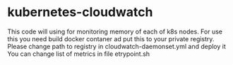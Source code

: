 # kubernetes-cloudwatch
This code will using for monitoring memory of each of k8s nodes. For use this you need build docker contaner ad put this to your private registry. 
Please change path to registry in cloudwatch-daemonset.yml and deploy it 
You can change list of metrics in file etrypoint.sh
